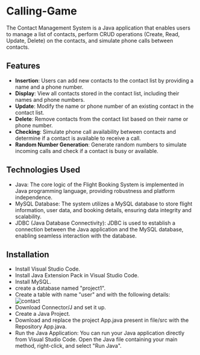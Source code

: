 # Calling-Game

The Contact Management System is a Java application that enables users to manage a list of contacts, perform CRUD operations (Create, Read, Update, Delete) on the contacts, and simulate phone calls between contacts.

## Features

- **Insertion**: Users can add new contacts to the contact list by providing a name and a phone number.
- **Display**: View all contacts stored in the contact list, including their names and phone numbers.
- **Update**: Modify the name or phone number of an existing contact in the contact list.
- **Delete**: Remove contacts from the contact list based on their name or phone number.
- **Checking**: Simulate phone call availability between contacts and determine if a contact is available to receive a call.
- **Random Number Generation**: Generate random numbers to simulate incoming calls and check if a contact is busy or available.

## Technologies Used

- Java: The core logic of the Flight Booking System is implemented in Java programming language, providing robustness and platform independence.
- MySQL Database: The system utilizes a MySQL database to store flight information, user data, and booking details, ensuring data integrity and scalability.
- JDBC (Java Database Connectivity): JDBC is used to establish a connection between the Java application and the MySQL database, enabling seamless interaction with the database.

## Installation

- Install Visual Studio Code.
- Install Java Extension Pack in Visual Studio Code.
- Install MySQL.
- create a database named "project1".
- Create a table with name "user" and with the following details:
  <br>
  ![contact](https://github.com/sf-rayees/Calling-Game/assets/161186699/8271e6dd-ab12-44e6-b014-32e622056f6a)
- Download Connector/J and set it up.
- Create a Java Project.
- Download and replace the project App.java present in file/src with the Repository App.java.
- Run the Java Application: You can run your Java application directly from Visual Studio Code. Open the Java file containing your main method, right-click, and select "Run Java".
